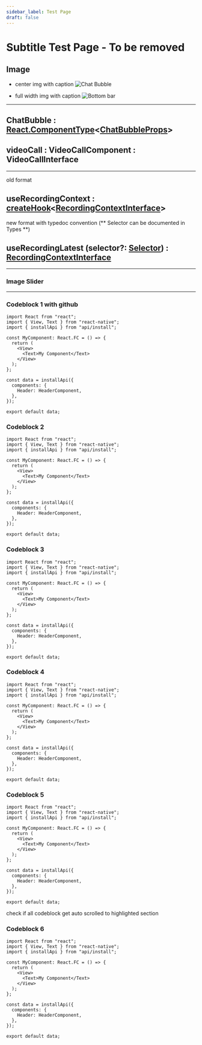 ```yaml
---
sidebar_label: Test Page
draft: false
---
```


# Subtitle Test Page - To be removed

## Image

- center img with caption
  <image alt="Chat Bubble" caption="chat bubble" className="center-img"  darkImageSrc="api/ChatBubble.png" />

- full width img with caption
  <image alt="Bottom bar" darkImageSrc="api/Bottombar.png" caption="bottom bar" />

---

<subtitle>

## ChatBubble : [React.ComponentType](https://github.com/DefinitelyTyped/DefinitelyTyped/blob/207516039691b23e567fa585c9d1aa3970ec3404/types/react/v16/index.d.ts#L78)<[ChatBubbleProps](#chatbubbleprops)\>

</subtitle>

<!-- <subtitle>

## videoCall : VideoCallComponent : VideoCallInterface

</subtitle> -->

<subtitle>

## videoCall : VideoCallComponent : VideoCallInterface

</subtitle>

---

old format

## useRecordingContext : [createHook](/first-party-extension/api-reference/globals#createhook-tcontext-reactcontextt)<[RecordingContextInterface](#recordingcontextinterface)\>

new format with typedoc convention (** Selector can be documented in Types **)

## useRecordingLatest (selector?: [Selector](/first-party-extension/api-reference/globals#renderinterface)) : [RecordingContextInterface](/first-party-extension/api-reference/context-library#recordingcontextinterface)

---

### Image Slider

<imageSlider alt="chatBubble"  darkImageSrc1="api/ChatBubble.png"  darkImageSrc2="api/TestChatBubble.png"  />

---

### Codeblock 1 with github

```tsx {13-17} gh="https://www.github.com/myLink"
import React from "react";
import { View, Text } from "react-native";
import { installApi } from "api/install";

const MyComponent: React.FC = () => {
  return (
    <View>
      <Text>My Component</Text>
    </View>
  );
};

const data = installApi({
  components: {
    Header: HeaderComponent,
  },
});

export default data;
```

### Codeblock 2

```tsx {5-7}
import React from "react";
import { View, Text } from "react-native";
import { installApi } from "api/install";

const MyComponent: React.FC = () => {
  return (
    <View>
      <Text>My Component</Text>
    </View>
  );
};

const data = installApi({
  components: {
    Header: HeaderComponent,
  },
});

export default data;
```

### Codeblock 3

```tsx {15-17}
import React from "react";
import { View, Text } from "react-native";
import { installApi } from "api/install";

const MyComponent: React.FC = () => {
  return (
    <View>
      <Text>My Component</Text>
    </View>
  );
};

const data = installApi({
  components: {
    Header: HeaderComponent,
  },
});

export default data;
```

### Codeblock 4

```tsx {10-11}
import React from "react";
import { View, Text } from "react-native";
import { installApi } from "api/install";

const MyComponent: React.FC = () => {
  return (
    <View>
      <Text>My Component</Text>
    </View>
  );
};

const data = installApi({
  components: {
    Header: HeaderComponent,
  },
});

export default data;
```

### Codeblock 5

```tsx {8-10}
import React from "react";
import { View, Text } from "react-native";
import { installApi } from "api/install";

const MyComponent: React.FC = () => {
  return (
    <View>
      <Text>My Component</Text>
    </View>
  );
};

const data = installApi({
  components: {
    Header: HeaderComponent,
  },
});

export default data;
```

check if all codeblock get auto scrolled to highlighted section

### Codeblock 6

```tsx {15-17}
import React from "react";
import { View, Text } from "react-native";
import { installApi } from "api/install";

const MyComponent: React.FC = () => {
  return (
    <View>
      <Text>My Component</Text>
    </View>
  );
};

const data = installApi({
  components: {
    Header: HeaderComponent,
  },
});

export default data;
```

<!-- <subtitle>

## i18n : [i18nInterface](#i18ninterface)\[\]

</subtitle>  -->

